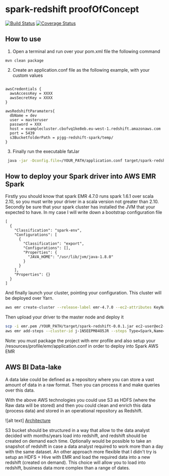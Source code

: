 # spark-redshift proofOfConcept

[![Build Status](https://travis-ci.org/pjgg/spark-redshift-proofOfConcept.svg?branch=master)](https://travis-ci.org/pjgg/spark-redshift-proofOfConcept)
[![Coverage Status](https://coveralls.io/repos/github/pjgg/spark-redshift-proofOfConcept/badge.svg?branch=master)](https://coveralls.io/github/pjgg/spark-redshift-proofOfConcept?branch=master)

How to use
----------

1. Open a terminal and run over your pom.xml file the following command

```Maven
mvn clean package 
```

2. Create an application.conf file as the following example, with your custom values

```Text

awsCredentials {
  awsAccessKey = XXXX
  awsSecretKey = XXXX
}

awsRedshiftParamaters{
  dbName = dev
  user = masteruser
  password = XXX
  host = examplecluster.cbofvq1ke8eb.eu-west-1.redshift.amazonaws.com
  port = 5439
  s3BucketfolderPath = pjgg-redshift-spark/temp/
}
```

3. Finally run the executable fatJar

```bash
 java -jar -Dconfig.file=/YOUR_PATH/application.conf target/spark-redshift-0.0.1.jar
```

How to deploy your Spark driver into AWS EMR Spark
--------------------------------------------------

Firstly you should know that spark EMR 4.7.0 runs spark 1.6.1 over scala 2.10, so you must write your driver in a scala version not greater than 2.10.
Secondly be sure that your spark cluster has installed the JVM that your expected to have. In my case I will write down a bootstrap configuration file 

```Text
[
  {
    "Classification": "spark-env",
    "Configurations": [
      {
        "Classification": "export",
        "Configurations": [],
        "Properties": {
          "JAVA_HOME": "/usr/lib/jvm/java-1.8.0"
        }
      }
    ],
    "Properties": {}
  }
]
```

And finally launch your cluster, pointing your configuration. This cluster will be deployed over Yarn.
 
``` bash
aws emr create-cluster --release-label emr-4.7.0 --ec2-attributes KeyName=emr --enable-debugging --instance-type r3.xlarge --instance-count 2 --application Name=Spark  --configurations http://pjgg-spark.s3.amazonaws.com/conf/awsEmrConfig.json --use-default-roles --log-uri s3://pjgg-spark/logs/
```

Then upload your driver to the master node and deploy it

``` bash 
scp -i emr.pem /YOUR_PATH/target/spark-redshift-0.0.1.jar ec2-user@ec2-52-18-178-57.eu-west-1.compute.amazonaws.com:/tmp
aws emr add-steps --cluster-id j-1N5EEPM84O5JR --steps Type=Spark,Name="Spark Program",Args=[--class,org.sparkRedshift.tutorial.DriverExample,/tmp/spark-redshift-0.0.1.jar,10]
```

Note: you must package the project with emr profile and also setup your /resources/profile/emr/application.conf in order to deploy into Spark AWS EMR

AWS BI Data-lake
----------------

A data lake could be defined as a repository where you can store a vast amount of data in a raw format. Then you can process it and make queries over this data. 

With the above AWS technologies you could use S3 as HDFS (where the Raw data will be stored) and then you could clean and enrich this data (process data) and stored in an operational repository as Redshift. 

![alt text] [Architecture]

[Architecture]: https://github.com/pjgg/spark-redshift-proofOfConcept/blob/master/src/main/resources/doc/dataLakeExampleArq.png

S3 bucket should be structured in a way that allow to the data analyst decided with months/years load into redshift, and redshift should be created on demand each time. Optionally would be possible to take an snapshot of redshift in case a data analyst required to work more than a day with the same dataset.
An other approach more flexible that I didn't try is setup an HDFS + Hive with EMR and load the required data into a new redshift (created on demand). This choice will allow you to load into redshift, business data more complex than a range of dates.      
